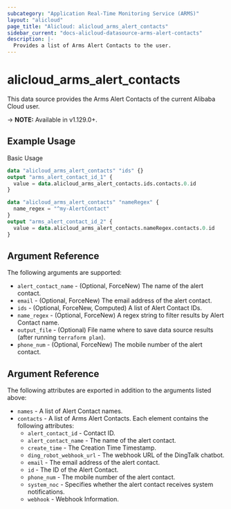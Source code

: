 ```yaml
---
subcategory: "Application Real-Time Monitoring Service (ARMS)"
layout: "alicloud"
page_title: "Alicloud: alicloud_arms_alert_contacts"
sidebar_current: "docs-alicloud-datasource-arms-alert-contacts"
description: |-
  Provides a list of Arms Alert Contacts to the user.
---
```


# alicloud\_arms\_alert\_contacts

This data source provides the Arms Alert Contacts of the current Alibaba Cloud user.

-> **NOTE:** Available in v1.129.0+.

## Example Usage

Basic Usage

```terraform
data "alicloud_arms_alert_contacts" "ids" {}
output "arms_alert_contact_id_1" {
  value = data.alicloud_arms_alert_contacts.ids.contacts.0.id
}

data "alicloud_arms_alert_contacts" "nameRegex" {
  name_regex = "^my-AlertContact"
}
output "arms_alert_contact_id_2" {
  value = data.alicloud_arms_alert_contacts.nameRegex.contacts.0.id
}

```

## Argument Reference

The following arguments are supported:

* `alert_contact_name` - (Optional, ForceNew) The name of the alert contact.
* `email` - (Optional, ForceNew) The email address of the alert contact.
* `ids` - (Optional, ForceNew, Computed)  A list of Alert Contact IDs.
* `name_regex` - (Optional, ForceNew) A regex string to filter results by Alert Contact name.
* `output_file` - (Optional) File name where to save data source results (after running `terraform plan`).
* `phone_num` - (Optional, ForceNew) The mobile number of the alert contact. 

## Argument Reference

The following attributes are exported in addition to the arguments listed above:

* `names` - A list of Alert Contact names.
* `contacts` - A list of Arms Alert Contacts. Each element contains the following attributes:
	* `alert_contact_id` - Contact ID.
	* `alert_contact_name` - The name of the alert contact.
	* `create_time` - The Creation Time Timestamp.
	* `ding_robot_webhook_url` - The webhook URL of the DingTalk chatbot. 
	* `email` - The email address of the alert contact. 
	* `id` - The ID of the Alert Contact.
	* `phone_num` - The mobile number of the alert contact. 
	* `system_noc` - Specifies whether the alert contact receives system notifications. 
	* `webhook` - Webhook Information.
